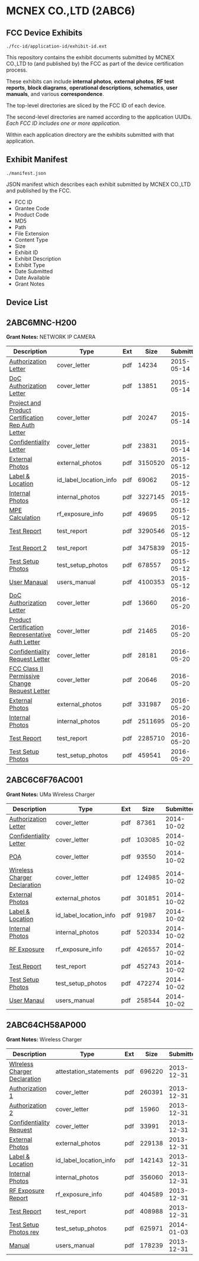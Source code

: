 # MCNEX CO.,LTD (2ABC6)
## FCC Device Exhibits

```
./fcc-id/application-id/exhibit-id.ext
```

This repository contains the exhibit documents submitted by MCNEX CO.,LTD to (and published by) the FCC as part of the device certification process.

These exhibits can include **internal photos**, **external photos**, **RF test reports**, **block diagrams**, **operational descriptions**, **schematics**, **user manuals**, and various **correspondence**.

The top-level directories are sliced by the FCC ID of each device.

The second-level directories are named according to the application UUIDs. *Each FCC ID includes one or more application.*

Within each application directory are the exhibits submitted with that application. 

## Exhibit Manifest

```
./manifest.json
```

JSON manifest which describes each exhibit submitted by MCNEX CO.,LTD and published by the FCC.

- FCC ID
- Grantee Code
- Product Code
- MD5
- Path
- File Extension
- Content Type
- Size
- Exhibit ID
- Exhibit Description
- Exhibit Type
- Date Submitted
- Date Available
- Grant Notes

## Device List
## 2ABC6MNC-H200
**Grant Notes:** NETWORK IP CAMERA

| Description | Type | Ext | Size | Submitted | Available |
| ----------- | ---- | --- | ---- | --------- | --------- |
| [Authorization Letter](2ABC6MNC-H200/2b9e72264d9b7dce887edea08bf20f32/2613601.pdf) | cover_letter | pdf | 14234 | 2015-05-14 | 2015-05-14 |
| [DoC Authorization Letter](2ABC6MNC-H200/2b9e72264d9b7dce887edea08bf20f32/2613602.pdf) | cover_letter | pdf | 13851 | 2015-05-14 | 2015-05-14 |
| [Project and Product Certification Rep Auth Letter](2ABC6MNC-H200/2b9e72264d9b7dce887edea08bf20f32/2613603.pdf) | cover_letter | pdf | 20247 | 2015-05-14 | 2015-05-14 |
| [Confidentiality Letter](2ABC6MNC-H200/2b9e72264d9b7dce887edea08bf20f32/2613604.pdf) | cover_letter | pdf | 23831 | 2015-05-14 | 2015-05-14 |
| [External Photos](2ABC6MNC-H200/2b9e72264d9b7dce887edea08bf20f32/2611141.pdf) | external_photos | pdf | 3150520 | 2015-05-12 | 2015-11-08 |
| [Label & Location](2ABC6MNC-H200/2b9e72264d9b7dce887edea08bf20f32/2611136.pdf) | id_label_location_info | pdf | 69062 | 2015-05-12 | 2015-05-14 |
| [Internal Photos](2ABC6MNC-H200/2b9e72264d9b7dce887edea08bf20f32/2611142.pdf) | internal_photos | pdf | 3227145 | 2015-05-12 | 2015-11-08 |
| [MPE Calculation](2ABC6MNC-H200/2b9e72264d9b7dce887edea08bf20f32/2611145.pdf) | rf_exposure_info | pdf | 49695 | 2015-05-12 | 2015-05-14 |
| [Test Report](2ABC6MNC-H200/2b9e72264d9b7dce887edea08bf20f32/2611146.pdf) | test_report | pdf | 3290546 | 2015-05-12 | 2015-05-14 |
| [Test Report 2](2ABC6MNC-H200/2b9e72264d9b7dce887edea08bf20f32/2611147.pdf) | test_report | pdf | 3475839 | 2015-05-12 | 2015-05-14 |
| [Test Setup Photos](2ABC6MNC-H200/2b9e72264d9b7dce887edea08bf20f32/2611144.pdf) | test_setup_photos | pdf | 678557 | 2015-05-12 | 2015-11-08 |
| [User Manaual](2ABC6MNC-H200/2b9e72264d9b7dce887edea08bf20f32/2611143.pdf) | users_manual | pdf | 4100353 | 2015-05-12 | 2015-11-08 |
| [DoC Authorization Letter](2ABC6MNC-H200/7cb4fc1b4bbba03a75a612a66303236d/2998868.pdf) | cover_letter | pdf | 13660 | 2016-05-20 | 2016-05-20 |
| [Product Certification Representative Auth Letter](2ABC6MNC-H200/7cb4fc1b4bbba03a75a612a66303236d/2998869.pdf) | cover_letter | pdf | 21465 | 2016-05-20 | 2016-05-20 |
| [Confidentiality Request Letter](2ABC6MNC-H200/7cb4fc1b4bbba03a75a612a66303236d/2998870.pdf) | cover_letter | pdf | 28181 | 2016-05-20 | 2016-05-20 |
| [FCC Class II Permissive Change Request Letter](2ABC6MNC-H200/7cb4fc1b4bbba03a75a612a66303236d/2998871.pdf) | cover_letter | pdf | 20646 | 2016-05-20 | 2016-05-20 |
| [External Photos](2ABC6MNC-H200/7cb4fc1b4bbba03a75a612a66303236d/2998874.pdf) | external_photos | pdf | 331987 | 2016-05-20 | 2016-11-16 |
| [Internal Photos](2ABC6MNC-H200/7cb4fc1b4bbba03a75a612a66303236d/2998875.pdf) | internal_photos | pdf | 2511695 | 2016-05-20 | 2016-11-16 |
| [Test Report](2ABC6MNC-H200/7cb4fc1b4bbba03a75a612a66303236d/2998877.pdf) | test_report | pdf | 2285710 | 2016-05-20 | 2016-05-20 |
| [Test Setup Photos](2ABC6MNC-H200/7cb4fc1b4bbba03a75a612a66303236d/2998876.pdf) | test_setup_photos | pdf | 459541 | 2016-05-20 | 2016-11-16 |
## 2ABC6C6F76AC001
**Grant Notes:** UMa Wireless Charger

| Description | Type | Ext | Size | Submitted | Available |
| ----------- | ---- | --- | ---- | --------- | --------- |
| [Authorization Letter](2ABC6C6F76AC001/03bce2ba2382e1355d88dcb8387c1a4f/2409512.pdf) | cover_letter | pdf | 87361 | 2014-10-02 | 2014-10-02 |
| [Confidentiality Letter](2ABC6C6F76AC001/03bce2ba2382e1355d88dcb8387c1a4f/2409513.pdf) | cover_letter | pdf | 103085 | 2014-10-02 | 2014-10-02 |
| [POA](2ABC6C6F76AC001/03bce2ba2382e1355d88dcb8387c1a4f/2409514.pdf) | cover_letter | pdf | 93550 | 2014-10-02 | 2014-10-02 |
| [Wireless Charger Declaration](2ABC6C6F76AC001/03bce2ba2382e1355d88dcb8387c1a4f/2409515.pdf) | cover_letter | pdf | 124985 | 2014-10-02 | 2014-10-02 |
| [External Photos](2ABC6C6F76AC001/03bce2ba2382e1355d88dcb8387c1a4f/2409523.pdf) | external_photos | pdf | 301851 | 2014-10-02 | 2015-03-31 |
| [Label & Location](2ABC6C6F76AC001/03bce2ba2382e1355d88dcb8387c1a4f/2409526.pdf) | id_label_location_info | pdf | 91987 | 2014-10-02 | 2014-10-02 |
| [Internal Photos](2ABC6C6F76AC001/03bce2ba2382e1355d88dcb8387c1a4f/2409524.pdf) | internal_photos | pdf | 520334 | 2014-10-02 | 2015-03-31 |
| [RF Exposure](2ABC6C6F76AC001/03bce2ba2382e1355d88dcb8387c1a4f/2409521.pdf) | rf_exposure_info | pdf | 426557 | 2014-10-02 | 2014-10-02 |
| [Test Report](2ABC6C6F76AC001/03bce2ba2382e1355d88dcb8387c1a4f/2409520.pdf) | test_report | pdf | 452743 | 2014-10-02 | 2014-10-02 |
| [Test Setup Photos](2ABC6C6F76AC001/03bce2ba2382e1355d88dcb8387c1a4f/2409522.pdf) | test_setup_photos | pdf | 472274 | 2014-10-02 | 2015-03-31 |
| [User Manaul](2ABC6C6F76AC001/03bce2ba2382e1355d88dcb8387c1a4f/2409525.pdf) | users_manual | pdf | 258544 | 2014-10-02 | 2015-03-31 |
## 2ABC64CH58AP000
**Grant Notes:** Wireless Charger

| Description | Type | Ext | Size | Submitted | Available |
| ----------- | ---- | --- | ---- | --------- | --------- |
| [WIreless Charger Declaration](2ABC64CH58AP000/f3321c7c42b0def9bd06403c63e4b032/2155008.pdf) | attestation_statements | pdf | 696220 | 2013-12-31 | 2013-12-31 |
| [Authorization 1](2ABC64CH58AP000/f3321c7c42b0def9bd06403c63e4b032/2155005.pdf) | cover_letter | pdf | 260391 | 2013-12-31 | 2013-12-31 |
| [Authorization 2](2ABC64CH58AP000/f3321c7c42b0def9bd06403c63e4b032/2155006.pdf) | cover_letter | pdf | 15960 | 2013-12-31 | 2013-12-31 |
| [Confidentiality Request](2ABC64CH58AP000/f3321c7c42b0def9bd06403c63e4b032/2155007.pdf) | cover_letter | pdf | 33991 | 2013-12-31 | 2013-12-31 |
| [External Photos](2ABC64CH58AP000/f3321c7c42b0def9bd06403c63e4b032/2155017.pdf) | external_photos | pdf | 229138 | 2013-12-31 | 2014-06-27 |
| [Label & Location](2ABC64CH58AP000/f3321c7c42b0def9bd06403c63e4b032/2155009.pdf) | id_label_location_info | pdf | 142143 | 2013-12-31 | 2013-12-31 |
| [Internal Photos](2ABC64CH58AP000/f3321c7c42b0def9bd06403c63e4b032/2155018.pdf) | internal_photos | pdf | 356060 | 2013-12-31 | 2014-06-27 |
| [RF Exposure Report](2ABC64CH58AP000/f3321c7c42b0def9bd06403c63e4b032/2155010.pdf) | rf_exposure_info | pdf | 404589 | 2013-12-31 | 2013-12-31 |
| [Test Report](2ABC64CH58AP000/f3321c7c42b0def9bd06403c63e4b032/2155011.pdf) | test_report | pdf | 408988 | 2013-12-31 | 2013-12-31 |
| [Test Setup Photos rev](2ABC64CH58AP000/f3321c7c42b0def9bd06403c63e4b032/2156880.pdf) | test_setup_photos | pdf | 625971 | 2014-01-03 | 2014-06-27 |
| [Manual](2ABC64CH58AP000/f3321c7c42b0def9bd06403c63e4b032/2155020.pdf) | users_manual | pdf | 178239 | 2013-12-31 | 2014-06-27 |
